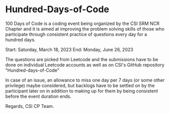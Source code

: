 # Hundred-Days-of-Code

100 Days of Code is a coding event being organized by the CSI SRM NCR Chapter  and it is aimed at improving the problem solving skills of those who participate through consistent practice of questions every day for a hundred days.

Start:  Saturday, March 18, 2023
End:    Monday, June 26, 2023

The questions are picked from Leetcode and the submissions have to be done on individual Leetcode accounts as well as on CSI's GitHub repository "Hundred-days-of-Code"

In case of an issue, an allowance to miss one day per 7 days (or some other privilege) maybe considered, but backlogs have to be settled on by the participant later on in addition to making up for them by being consistent before the event duration ends.

Regards,
CSI CP Team.